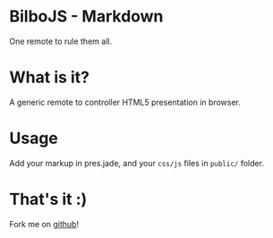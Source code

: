 
<!-- Warning, don't use tabulations too compile markdown correctly -->

<div id="impress">
<div class="step" data-x="-1000" data-y="-1500">

BilboJS - Markdown
==================
One remote to rule them all.

</div>
<div class="step" data-x="0" data-y="-1500">

What is it?
===========
A generic remote to controller HTML5 presentation in browser.

</div>
<div class="step" data-x="1000" data-y="-1500">

Usage
=====
Add your markup in pres.jade, and your `css/js` files in `public/` folder.

</div>
<div class="step" data-x="0" data-y="0" data-scale="4">

That's it :)
============
Fork me on [github](https://github.com/JeremieT/BilboJS)!

</div>
</div>